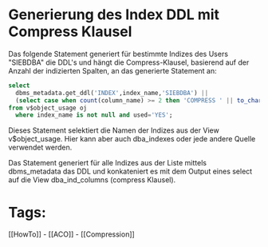 
# Generierung des Index DDL mit Compress Klausel

Das folgende Statement generiert für bestimmte Indizes des Users "SIEBDBA" die DDL's und hängt die Compress-Klausel, basierend auf der Anzahl der indizierten Spalten, an das generierte Statement an:

```sql
select
  dbms_metadata.get_ddl('INDEX',index_name,'SIEBDBA') ||
  (select case when count(column_name) >= 2 then 'COMPRESS ' || to_char(count(column_name)-1) else 'NOCOMPRESS' end from dba_ind_columns where index_name=oj.index_name)
from v$object_usage oj
  where index_name is not null and used='YES';
```

Dieses Statement selektiert die Namen der Indizes aus der View v$object_usage. Hier kann aber auch dba_indexes oder jede andere Quelle verwendet werden.

Das Statement generiert für alle Indizes aus der Liste mittels dbms_metadata das DDL und konkateniert es mit dem Output eines select auf die View dba_ind_columns (compress Klausel).

# Tags:

[[HowTo]] - [[ACO]] - [[Compression]]
